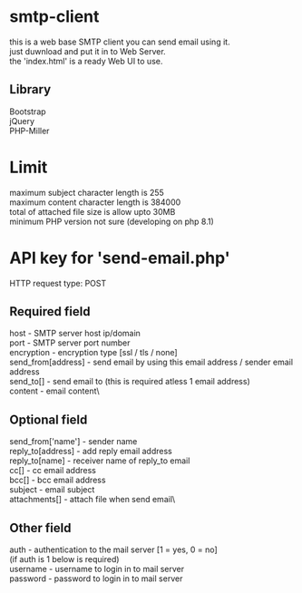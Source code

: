 # smtp-client
 this is a web base SMTP client you can send email using it.\
 just duwnload and put it in to Web Server.\
 the 'index.html' is a ready Web UI to use.

## Library
 Bootstrap\
 jQuery\
 PHP-Miller

# Limit
 maximum subject character length is 255\
 maximum content character length is 384000\
 total of attached file size is allow upto 30MB\
 minimum PHP version not sure (developing on php 8.1)

# API key for 'send-email.php'
 HTTP request type: POST

 ## Required field
  host - SMTP server host ip/domain\
  port - SMTP server port number\
  encryption - encryption type [ssl / tls / none]\
  send_from[address] - send email by using this email address / sender email address\
  send_to[] - send email to (this is required atless 1 email address)\
  content - email content\

 ## Optional field
  send_from['name'] - sender name\
  reply_to[address] - add reply email address\
  reply_to[name] - receiver name of reply_to email\
  cc[] - cc email address\
  bcc[] - bcc email address\
  subject - email subject\
  attachments[] - attach file when send email\
  
 ## Other field
  auth - authentication to the mail server [1 = yes, 0 = no]\
  (if auth is 1 below is required)\
  username - username to login in to mail server\
  password - password to login in to mail server
